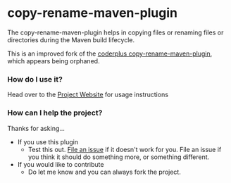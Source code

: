 copy-rename-maven-plugin
===================

The copy-rename-maven-plugin helps in copying files or renaming files or directories during the Maven build lifecycle.

This is an improved fork of the [coderplus copy-rename-maven-plugin](https://github.com/coderplus/copy-rename-maven-plugin), which appears being orphaned.

### How do I use it? ###

Head over to the [Project Website](http://kohlschutter.github.io/copy-rename-maven-plugin/) for usage instructions

### How can I help the project? ###

Thanks for asking...

* If you use this plugin
	* Test this out.  [File an issue](https://github.com/kohlschutter/copy-rename-maven-plugin/issues) if it doesn't work for you.  File an issue if you think it should do something more, or something different.
* If you would like to contribute
	* Do let me know and you can always fork the project.

